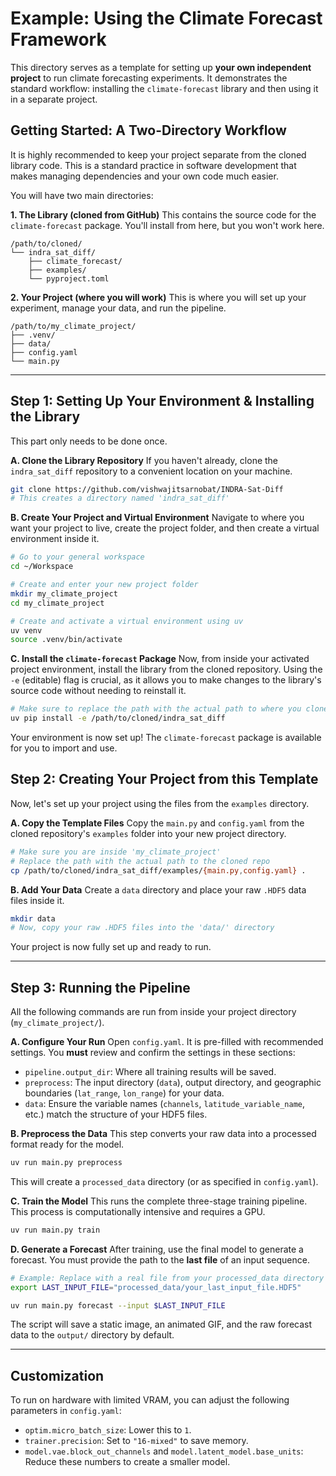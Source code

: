 # Example: Using the Climate Forecast Framework

This directory serves as a template for setting up **your own independent project** to run climate forecasting experiments. It demonstrates the standard workflow: installing the `climate-forecast` library and then using it in a separate project.

## Getting Started: A Two-Directory Workflow

It is highly recommended to keep your project separate from the cloned library code. This is a standard practice in software development that makes managing dependencies and your own code much easier.

You will have two main directories:

**1. The Library (cloned from GitHub)**
This contains the source code for the `climate-forecast` package. You'll install from here, but you won't work here.
```
/path/to/cloned/
└── indra_sat_diff/
    ├── climate_forecast/
    ├── examples/
    └── pyproject.toml
```

**2. Your Project (where you will work)**
This is where you will set up your experiment, manage your data, and run the pipeline.
```
/path/to/my_climate_project/
├── .venv/
├── data/
├── config.yaml
└── main.py
```

---

## Step 1: Setting Up Your Environment & Installing the Library

This part only needs to be done once.

**A. Clone the Library Repository**
If you haven't already, clone the `indra_sat_diff` repository to a convenient location on your machine.

```bash
git clone https://github.com/vishwajitsarnobat/INDRA-Sat-Diff
# This creates a directory named 'indra_sat_diff'
```

**B. Create Your Project and Virtual Environment**
Navigate to where you want your project to live, create the project folder, and then create a virtual environment inside it.

```bash
# Go to your general workspace
cd ~/Workspace

# Create and enter your new project folder
mkdir my_climate_project
cd my_climate_project

# Create and activate a virtual environment using uv
uv venv
source .venv/bin/activate
```

**C. Install the `climate-forecast` Package**
Now, from inside your activated project environment, install the library from the cloned repository. Using the `-e` (editable) flag is crucial, as it allows you to make changes to the library's source code without needing to reinstall it.

```bash
# Make sure to replace the path with the actual path to where you cloned the repo
uv pip install -e /path/to/cloned/indra_sat_diff
```

Your environment is now set up! The `climate-forecast` package is available for you to import and use.

## Step 2: Creating Your Project from this Template

Now, let's set up your project using the files from the `examples` directory.

**A. Copy the Template Files**
Copy the `main.py` and `config.yaml` from the cloned repository's `examples` folder into your new project directory.

```bash
# Make sure you are inside 'my_climate_project'
# Replace the path with the actual path to the cloned repo
cp /path/to/cloned/indra_sat_diff/examples/{main.py,config.yaml} .
```

**B. Add Your Data**
Create a `data` directory and place your raw `.HDF5` data files inside it.

```bash
mkdir data
# Now, copy your raw .HDF5 files into the 'data/' directory
```

Your project is now fully set up and ready to run.

---

## Step 3: Running the Pipeline

All the following commands are run from inside your project directory (`my_climate_project/`).

**A. Configure Your Run**
Open `config.yaml`. It is pre-filled with recommended settings. You **must** review and confirm the settings in these sections:
-   `pipeline.output_dir`: Where all training results will be saved.
-   `preprocess`: The input directory (`data`), output directory, and geographic boundaries (`lat_range`, `lon_range`) for your data.
-   `data`: Ensure the variable names (`channels`, `latitude_variable_name`, etc.) match the structure of your HDF5 files.

**B. Preprocess the Data**
This step converts your raw data into a processed format ready for the model.

```bash
uv run main.py preprocess
```

This will create a `processed_data` directory (or as specified in `config.yaml`).

**C. Train the Model**
This runs the complete three-stage training pipeline. This process is computationally intensive and requires a GPU.

```bash
uv run main.py train
```

**D. Generate a Forecast**
After training, use the final model to generate a forecast. You must provide the path to the **last file** of an input sequence.

```bash
# Example: Replace with a real file from your processed_data directory
export LAST_INPUT_FILE="processed_data/your_last_input_file.HDF5"

uv run main.py forecast --input $LAST_INPUT_FILE
```
The script will save a static image, an animated GIF, and the raw forecast data to the `output/` directory by default.

---
## Customization

To run on hardware with limited VRAM, you can adjust the following parameters in `config.yaml`:

-   `optim.micro_batch_size`: Lower this to `1`.
-   `trainer.precision`: Set to `"16-mixed"` to save memory.
-   `model.vae.block_out_channels` and `model.latent_model.base_units`: Reduce these numbers to create a smaller model.